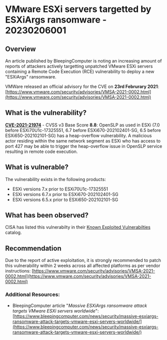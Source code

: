 # VMware ESXi servers targetted by ESXiArgs ransomware - 20230206001

## Overview
An article published by BleepingComputer is noting an increasing amount of reports of attackers actively targetting unpatched VMware ESXi servers containing a Remote Code Execution (RCE) vulnerability to deploy a new "ESXiArgs" ransomware.

VMWare released an official advisory for the CVE on **23rd Februrary 2021**: [https://www.vmware.com/security/advisories/VMSA-2021-0002.html](https://www.vmware.com/security/advisories/VMSA-2021-0002.html)

## What is the vulnerability?
[**CVE-2021-21974**](https://cve.mitre.org/cgi-bin/cvename.cgi?name=CVE-2021-21974) - CVSS v3 Base Score **8.8**: OpenSLP as used in ESXi (7.0 before ESXi70U1c-17325551, 6.7 before ESXi670-202102401-SG, 6.5 before ESXi650-202102101-SG) has a heap-overflow vulnerability. A malicious actor residing within the same network segment as ESXi who has access to port 427 may be able to trigger the heap-overflow issue in OpenSLP service resulting in remote code execution.

## What is vulnerable?
The vulnerability exists in the following products:
- ESXi versions 7.x prior to ESXi70U1c-17325551
- ESXi versions 6.7.x prior to ESXi670-202102401-SG
- ESXi versions 6.5.x prior to ESXi650-202102101-SG

## What has been observed?
CISA has listed this vulnerabilty in their [Known Exploited Vulnerabilties](https://www.cisa.gov/known-exploited-vulnerabilities-catalog) catalog.

## Recommendation
Due to the report of active exploitation, it is strongly recommended to patch this vulnerability within 2 weeks across all affected platforms as per vendor instructions: [https://www.vmware.com/security/advisories/VMSA-2021-0002.html](https://www.vmware.com/security/advisories/VMSA-2021-0002.html)

### Additional Resources:
- BleepingComputer article "*Massive ESXiArgs ransomware attack targets VMware ESXi servers worldwide*": [https://www.bleepingcomputer.com/news/security/massive-esxiargs-ransomware-attack-targets-vmware-esxi-servers-worldwide/](https://www.bleepingcomputer.com/news/security/massive-esxiargs-ransomware-attack-targets-vmware-esxi-servers-worldwide/)